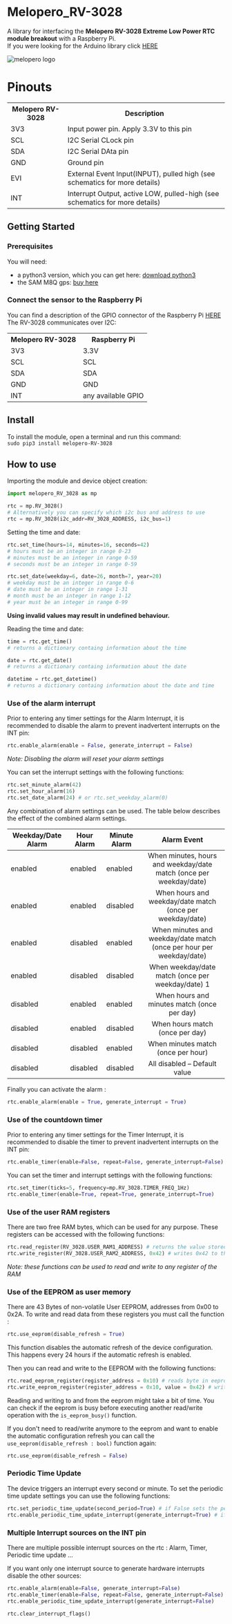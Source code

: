 # Melopero_RV-3028
A library for interfacing the <b>Melopero RV-3028 Extreme Low Power RTC module breakout</b> with a Raspberry Pi.
<br> If you were looking for the Arduino library click [HERE](https://github.com/melopero/Melopero_RV-3028_Arduino_Library)

![melopero logo](images/Melopero-RV-3028-diagonal-2.jpg?raw=true)

# Pinouts

<table style="width:100%">
  <tr>
    <th>Melopero RV-3028</th>
    <th>Description</th>
  </tr>
  <tr>
    <td>3V3</td>
    <td>Input power pin. Apply 3.3V to this pin</td>
  </tr>
  <tr>
    <td>SCL</td>
    <td>I2C Serial CLock pin</td>
  </tr>
  <tr>
    <td>SDA</td>
    <td>I2C Serial DAta pin</td>
  </tr>
  <tr>
    <td>GND</td>
    <td>Ground pin</td>
  </tr>
  <tr>
    <td>EVI</td>
    <td>External Event Input(INPUT), pulled high (see schematics for more details)</td>
  </tr>
  <tr>
    <td>INT</td>
    <td>Interrupt Output, active LOW, pulled-high (see schematics for more details) </td>
  </tr>
</table>


## Getting Started
### Prerequisites
You will need:
- a python3 version, which you can get here: [download python3](https://www.python.org/downloads/)
- the SAM M8Q gps: [buy here](https://www.melopero.com/shop/)

### Connect the sensor to the Raspberry Pi
You can find a description of the GPIO connector of the Raspberry Pi [HERE](https://www.raspberrypi.org/documentation/usage/gpio/)
<br>The RV-3028 communicates over I2C:
<table style="width:100%">
  <tr>
    <th>Melopero RV-3028</th>
    <th>Raspberry Pi</th> 
  </tr>
  <tr>
    <td>3V3</td>
    <td>3.3V</td> 
  </tr>
  <tr>
    <td>SCL</td>
    <td>SCL</td> 
  </tr>
  <tr>
    <td>SDA</td>
    <td>SDA</td> 
  </tr>
  <tr>
    <td>GND</td>
    <td>GND</td> 
  </tr>
  <tr>
    <td>INT</td>
    <td>any available GPIO</td> 
  </tr>
</table>


## Install
To install the module, open a terminal and run this command:
<br>```sudo pip3 install melopero-RV-3028```
## How to use

Importing the module and device object creation:

```python
import melopero_RV_3028 as mp

rtc = mp.RV_3028()
# Alternatively you can specify which i2c bus and address to use
rtc = mp.RV_3028(i2c_addr=RV_3028_ADDRESS, i2c_bus=1)
```

Setting the time and date:

```python
rtc.set_time(hours=14, minutes=16, seconds=42)
# hours must be an integer in range 0-23
# minutes must be an integer in range 0-59
# seconds must be an integer in range 0-59

rtc.set_date(weekday=6, date=26, month=7, year=20)
# weekday must be an integer in range 0-6
# date must be an integer in range 1-31
# month must be an integer in range 1-12
# year must be an integer in range 0-99
```

**Using invalid values may result in undefined behaviour.**

Reading the time and date:

```python
time = rtc.get_time()
# returns a dictionary containg information about the time

date = rtc.get_date()
# returns a dictionary containg information about the date

datetime = rtc.get_datetime()
# returns a dictionary containg information about the date and time
```

### Use of the alarm interrupt

Prior to entering any timer settings for the Alarm Interrupt, it is recommended to disable the alarm to prevent inadvertent interrupts on the INT pin:

```python
rtc.enable_alarm(enable = False, generate_interrupt = False) 
```

*Note: Disabling the alarm will reset your alarm settings*

You can set the interrupt settings with the following functions:

```python
rtc.set_minute_alarm(42)
rtc.set_hour_alarm(16)
rtc.set_date_alarm(24) # or rtc.set_weekday_alarm(0)
```

Any combination of alarm settings can be used. The table below describes the effect of the combined alarm settings.

|Weekday/Date Alarm   | Hour Alarm  | Minute Alarm  | Alarm Event |
| ------------------- |-------------| --------------| :------: |
| enabled             | enabled     | enabled       | When minutes, hours and weekday/date match (once per weekday/date)|
| enabled             | enabled     | disabled      | When hours and weekday/date match (once per weekday/date)          |
| enabled             | disabled    | enabled       | When minutes and weekday/date match (once per hour per weekday/date) |
| enabled             | disabled    | disabled      | When weekday/date match (once per weekday/date) 1                |
| disabled            | enabled     | enabled       | When hours and minutes match (once per day)                        |
| disabled            | enabled     | disabled      | When hours match (once per day)                                      |
| disabled            | disabled    | enabled       | When minutes match (once per hour)                               |
| disabled            | disabled    | disabled      | All disabled – Default value                                       |

Finally you can activate the alarm :

```python
rtc.enable_alarm(enable = True, generate_interrupt = True) 
```

### Use of the countdown timer

Prior to entering any timer settings for the Timer Interrupt, it is recommended to disable the timer to prevent inadvertent interrupts on the INT pin:

```python
rtc.enable_timer(enable=False, repeat=False, generate_interrupt=False)
```

You can set the timer and interrupt settings with the following functions:

```python
rtc.set_timer(ticks=5, frequency=mp.RV_3028.TIMER_FREQ_1Hz)
rtc.enable_timer(enable=True, repeat=True, generate_interrupt=True)
```

### Use of the user RAM registers

There are two free RAM bytes, which can be used for any purpose. These registers can be accessed with the following functions:

```python 
rtc.read_register(RV_3028.USER_RAM1_ADDRESS) # returns the value stored in the register at address USER_RAM1_ADDRESS (0x1F)
rtc.write_register(RV_3028.USER_RAM2_ADDRESS, 0x42) # writes 0x42 to the register at address USER_RAM2_ADDRESS (0x20)
```

*Note: these functions can be used to read and write to any register of the RAM*

### Use of the EEPROM as user memory
There are 43 Bytes of non-volatile User EEPROM, addresses from 0x00 to 0x2A. To write and read data from these registers you must call the function :

```python 
rtc.use_eeprom(disable_refresh = True) 
```

This function disables the automatic refresh of the device configuration. This happens every 24 hours if the automatic refresh is enabled. 

Then you can read and write to the EEPROM with the following functions:

```python 
rtc.read_eeprom_register(register_address = 0x10) # reads byte in eeprom at address 0x10
rtc.write_eeprom_register(register_address = 0x10, value = 0x42) # writes 0x42 in eeprom at address 0x10 
```

Reading and writing to and from the eeprom might take a bit of time. You can check if the eeprom is busy before executing another read/write operation with the ```is_eeprom_busy()``` function.

If you don't need to read/write anymore to the eeprom and want to enable the automatic configuration refresh you can call the ```use_eeprom(disable_refresh : bool)``` function again:

```python 
rtc.use_eeprom(disable_refresh = False) 
```

### Periodic Time Update

The device triggers an interrupt every second or minute. To set the periodic time update settings you can use the following functions:

```python 
rtc.set_periodic_time_update(second_period=True) # if False sets the period to one minute
rtc.enable_periodic_time_update_interrupt(generate_interrupt=True) # if False disables the hardware interrupt for the periodic time update
```

### Multiple Interrupt sources on the INT pin

There are multiple possible interrupt sources on the rtc : Alarm, Timer, Periodic time update ...

If you want only one interrupt source to generate hardware interrupts disable the other sources:

```python 
rtc.enable_alarm(enable=False, generate_interrupt=False)
rtc.enable_timer(enable=False, repeat=False, generate_interrupt=False)
rtc.enable_periodic_time_update_interrupt(generate_interrupt=False)

rtc.clear_interrupt_flags()
```
